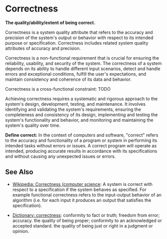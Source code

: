 # Correctness

**The quality/ability/extent of being correct.**

<span data-chatgpt-prompt="explain correctness (system quality attribute, non-functional requirement, cross-functional constraint)">

Correctness is a system quality attribute that refers to the accuracy and precision of the system's output or behavior with respect to its intended purpose or specification. Correctness includes related system quality attributes of accuracy and precision.

Correctness is a non-functional requirement that is crucial for ensuring the reliability, usability, and security of the system. The correctness of a system depends on its ability to handle different input scenarios, detect and handle errors and exceptional conditions, fulfill the user's expectations, and maintain consistency and coherence of its data and behavior.

Correctness is a cross-functional constraint: TODO

Achieving correctness requires a systematic and rigorous approach to the system's design, development, testing, and maintenance. It involves identifying and validating the system's requirements, ensuring the completeness and consistency of its design, implementing and testing the system's functionality and behavior, and monitoring and maintaining the system's quality over time.

</span>

**Define correct:** <span data-chatgpt-prompt="define correct (computers and software)">In the context of computers and software, "correct" refers to the accuracy and functionality of a program or system in performing its intended tasks without errors or issues. A correct program will operate as intended, producing accurate results in accordance with its specifications and without causing any unexpected issues or errors.</span>

## See Also

* [Wikipedia: Correctness (computer science](https://wikipedia.org/wiki/Correctness_(computer_science)): A system is correct with respect to a specification if the system behaves as specified. For example functional correctness refers to the input-output behavior of an algorithm (i.e. for each input it produces an output that satisfies the specification).

* [Dictionary: correctness](https://www.dictionary.com/browse/correctness): conformity to fact or truth; freedom from error; accuracy. the quality of being proper; conformity to an acknowledged or accepted standard. the quality of being just or right in a judgment or opinion.

